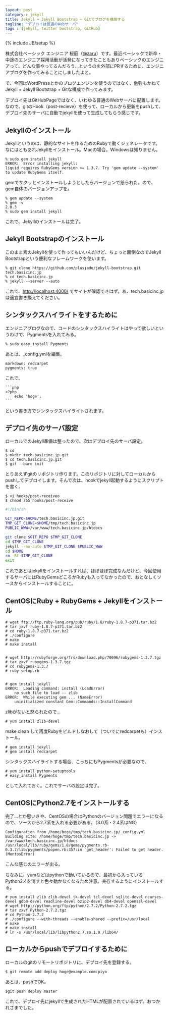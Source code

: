 ```yaml
---
layout: post
category : jekyll
title: Jekyll + Jekyll Bootstrap + Gitでブログを構築する
tagline: "デプロイは普通のWebサーバ"
tags : [jekyll, twitter bootstrap, GitHub]
---
```

{% include JB/setup %}

株式会社ベーシック エンジニア 桜庭（[@zaru](https://twitter.com/zaru)）です。最近ベーシックで新卒・中途のエンジニア採用活動が活発になってきたこともありベーシックのエンジニアって、どんな事やってるんだろう…というのを外部にPRするために、エンジニアブログを作ってみることにしましたよと。

で、今回はWordPressとかのブログエンジンを使うのではなく、勉強もかねてJekyll + Jekyll Bootstrap + Gitな構成で作ってみます。

デプロイ先はGitHubPageではなく、いわゆる普通のWebサーバに配置します。なので、gitのHook（post-recieve）を使って、ローカルから更新をpushして、デプロイ先のサーバに自動でjekyllを使って生成してもらう感じです。

## Jekyllのインストール

Jekyllというのは、静的なサイトを作るためのRubyで動くジェネレータです。
なにはともあれJekyllをインストール。Macの場合。Windowsは知りません。

	% sudo gem install jekyll
	ERROR:  Error installing jekyll:
	liquid requires RubyGems version >= 1.3.7. Try 'gem update --system' to update RubyGems itself.

gemでサクッとインストールしようとしたらバージョンで怒られた。ので、gem自体のバージョンアップを。

	% gem update --system
	% gem -v
	2.0.3
	% sudo gem install jekyll

これで、Jekyllのインストールは完了。

## Jekyll Bootstrapのインストール

このまま素のJekyllを使って作ってもいいんだけど、ちょっと面倒なのでJekyll Bootstrapという便利なフレームワークを使います。

	% git clone https://github.com/plusjade/jekyll-bootstrap.git tech.basicinc.jp
	% cd tech.basicinc.jp
	% jekyll --server --auto

これで、[http://localhost:4000/](http://localhost:4000/) でサイトが確認できはず。あ、tech.basicinc.jp は適宜書き換えてください。

## シンタックスハイライトをするために

エンジニアブログなので、コードのシンタックスハイライトはやって欲しいというわけで、Pygmentsを入れてみる。

	% sudo easy_install Pygments

あとは、_config.ymlを編集。

	markdown: redcarpet
	pygments: true

これで、

	```php
	<?php
		echo 'hoge';
	```

という書き方でシンタックスハイライトされます。

## デプロイ先のサーバ設定

ローカルでのJekyll準備は整ったので、次はデプロイ先のサーバ設定。

	$ cd
	$ mkdir tech.basicinc.jp.git
	$ cd tech.basicinc.jp.git
	$ git --bare init

とりあえずgitのリポジトリ作ります。このリポジトリに対してローカルからpushしてデプロイします。そんで次は、hookでjekyll起動するようにスクリプトを書く。

	$ vi hooks/post-receiveo
	$ chmod 755 hooks/post-receive

```bash
#!/bin/sh

GIT_REPO=$HOME/tech.basicinc.jp.git
TMP_GIT_CLONE=$HOME/tmp/tech.basicinc.jp
PUBLIC_WWW=/var/www/tech.basicinc.jp/htdocs

git clone $GIT_REPO $TMP_GIT_CLONE
cd $TMP_GIT_CLONE
jekyll --no-auto $TMP_GIT_CLONE $PUBLIC_WWW
cd $HOME
rm -Rf $TMP_GIT_CLONE
exit
```

これであとはjekyllをインストールすれば、ほぼほぼ完成なんだけど、今回使用するサーバにはRubyGemsどころかRubyも入ってなかったので、おとなしくソースからインストールすることに。

## CentOSにRuby + RubyGems + Jekyllをインストール

	# wget ftp://ftp.ruby-lang.org/pub/ruby/1.8/ruby-1.8.7-p371.tar.bz2
	# tar jxvf ruby-1.8.7-p371.tar.bz2
	# cd ruby-1.8.7-p371.tar.bz2
	# ./configure
	# make
	# make install


	# wget http://rubyforge.org/frs/download.php/70696/rubygems-1.3.7.tgz
	# tar zxvf rubygems-1.3.7.tgz
	# cd rubygems-1.3.7
	# ruby setup.rb


	# gem install jekyll
	ERROR:  Loading command: install (LoadError)
	    no such file to load -- zlib
	ERROR:  While executing gem ... (NameError)
	    uninitialized constant Gem::Commands::InstallCommand

zlibがないと怒られたので…

	# yum install zlib-devel

make clean して再度Rubyをビルドしなおして（ついでにredcarpetも）インストール。

	# gem install jekyll
	# gem install redcarpet

シンタックスハイライトする場合、こっちにもPygmentsが必要なので、

	# yum install python-setuptools
	# easy_install Pygments

として入れておく。これでサーバの設定は完了。

## CentOSにPython2.7をインストールする

完了…とか思いきや、CentOSの場合はPythonのバージョン問題でエラーになるので、ソースから2.7系を入れる必要がある。（3.0系・2.4系はNG）

	Configuration from /home/hoge/tmp/tech.basicinc.jp/_config.yml
	Building site: /home/hoge/tmp/tech.basicinc.jp -> /var/www/tech.basicinc.jp/htdocs
	/usr/local/lib/ruby/gems/1.8/gems/pygments.rb-0.3.7/lib/pygments/popen.rb:357:in `get_header': Failed to get header. (MentosError)

こんな感じのエラーが出る。

ちなみに、yumなどはpythonで動いているので、最初から入っているPython2.4を消すと色々動かなくなるため注意。共存するようにインストールする。

	# yum install zlib zlib-devel tk-devel tcl-devel sqlite-devel ncurses-devel gdbm-devel readline-devel bzip2-devel db4-devel openssl-devel
	# wget http://python.org/ftp/python/2.7.2/Python-2.7.2.tgz
	# tar zxvf Python-2.7.2.tgz
	# cd Python-2.7.2
	# ./configure --with-threads --enable-shared --prefix=/usr/local
	# make
	# make install
	# ln -s /usr/local/lib/libpython2.7.so.1.0 /lib64/

## ローカルからpushでデプロイするために

ローカルのgitのリモートリポジトリに、デプロイ先を登録する。

	$ git remote add deploy hoge@example.com:piyo

あとは、pushでOK。

	$git push deploy master

これで、デプロイ先にjekyllで生成されたHTMLが配置されているはず。おつかれさまでした。